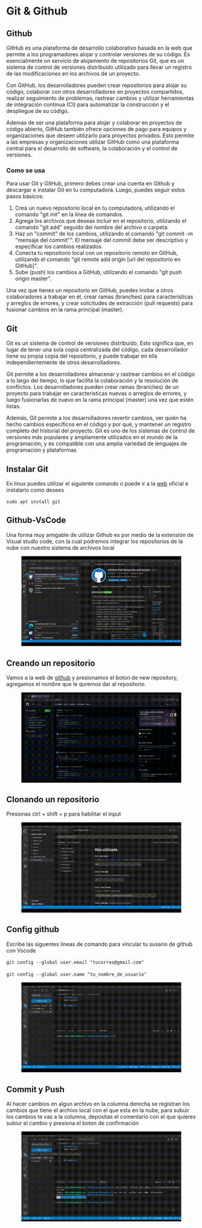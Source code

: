 # Git & Github

## Github

GitHub es una plataforma de desarrollo colaborativo basada en la web que permite a los programadores alojar y controlar versiones de su código. Es esencialmente un servicio de alojamiento de repositorios Git, que es un sistema de control de versiones distribuido utilizado para llevar un registro de las modificaciones en los archivos de un proyecto.

Con GitHub, los desarrolladores pueden crear repositorios para alojar su código, colaborar con otros desarrolladores en proyectos compartidos, realizar seguimiento de problemas, rastrear cambios y utilizar herramientas de integración continua (CI) para automatizar la construcción y el despliegue de su código.

Además de ser una plataforma para alojar y colaborar en proyectos de código abierto, GitHub también ofrece opciones de pago para equipos y organizaciones que deseen utilizarlo para proyectos privados. Esto permite a las empresas y organizaciones utilizar GitHub como una plataforma central para el desarrollo de software, la colaboración y el control de versiones.

### Como se usa

Para usar Git y GitHub, primero debes crear una cuenta en Github  y descargar e instalar Git en tu computadora. Luego, puedes seguir estos pasos básicos:

1. Crea un nuevo repositorio local en tu computadora, utilizando el comando "git init" en la línea de comandos.
2. Agrega los archivos que deseas incluir en el repositorio, utilizando el comando "git add" seguido del nombre del archivo o carpeta.
3. Haz un "commit" de los cambios, utilizando el comando "git commit -m "mensaje del commit"". El mensaje del commit debe ser descriptivo y especificar los cambios realizados.
4. Conecta tu repositorio local con un repositorio remoto en GitHub, utilizando el comando "git remote add origin \[url del repositorio en GitHub]".
5. Sube (push) los cambios a GitHub, utilizando el comando "git push origin master".

Una vez que tienes un repositorio en GitHub, puedes invitar a otros colaboradores a trabajar en él, crear ramas (branches) para características y arreglos de errores, y crear solicitudes de extracción (pull requests) para fusionar cambios en la rama principal (master).

### &#x20;



## Git

Git es un sistema de control de versiones distribuido. Esto significa que, en lugar de tener una sola copia centralizada del código, cada desarrollador tiene su propia copia del repositorio, y puede trabajar en ella independientemente de otros desarrolladores.

Git permite a los desarrolladores almacenar y rastrear cambios en el código a lo largo del tiempo, lo que facilita la colaboración y la resolución de conflictos. Los desarrolladores pueden crear ramas (branches) de un proyecto para trabajar en características nuevas o arreglos de errores, y luego fusionarlas de nuevo en la rama principal (master) una vez que estén listas.

Además, Git permite a los desarrolladores revertir cambios, ver quién ha hecho cambios específicos en el código y por qué, y mantener un registro completo del historial del proyecto. Git es uno de los sistemas de control de versiones más populares y ampliamente utilizados en el mundo de la programación, y es compatible con una amplia variedad de lenguajes de programación y plataformas

####

## Instalar Git&#x20;

En linux puedes utilizar el siguiente comando  o puede ir a la [web](https://git-scm.com/) oficial e instalarlo como desees&#x20;

```
sudo apt install git 
```

## Github-VsCode

Una forma muy amigable de utilizar Github es  por medio de la extensión  de Visual studio code, con la cual podremos integrar los repositorios de la nube con nuestro sistema de archivos local



<figure><img src="../../.gitbook/assets/nombredelgif.gif" alt=""><figcaption></figcaption></figure>



## Creando un repositorio&#x20;

Vamos a la web de [github](https://github.com/) y presionamos el boton de new repository, agregamos el nombre que le quremos dar al repositorio.&#x20;



<figure><img src="../../.gitbook/assets/create_repo.gif" alt=""><figcaption></figcaption></figure>

&#x20;



## Clonando un repositorio&#x20;

Presionas ctrl + shift + p para habilitar  el input



<figure><img src="../../.gitbook/assets/colne.gif" alt=""><figcaption></figcaption></figure>

## Config github

Escribe las siguentes  lineas de comando para vincular tu susario de github con Vscode

```
git config --global user.email "tucorreo@gmail.com"

git config --global user.name "tu_nombre_de_usuario"

```

<figure><img src="../../.gitbook/assets/config.gif" alt=""><figcaption></figcaption></figure>

## &#x20;Commit y Push&#x20;

Al hacer cambios en algun archivo en la columna derecha  se registran los cambios que tiene el archivo local con el que esta en la nube, para subuir los cambios te vas a la columna, depositas el comentario con el que quieres subiur el cambio y  presiona el boton de confirmación

<figure><img src="../../.gitbook/assets/push.gif" alt=""><figcaption></figcaption></figure>





